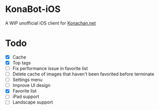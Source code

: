 # KonaBot-iOS

A WIP unofficial iOS client for [Konachan.net](http://konachan.net)

# Todo

- [X] Cache
- [X] Top tags
- [ ] Fix performance issue in favorite list
- [ ] Delete cache of images that haven't been favorited before terminate
- [ ] Settings menu
- [ ] Improve UI design
- [X] Favorite list
- [ ] iPad support
- [ ] Landscape support

